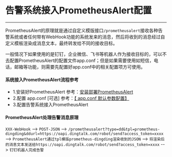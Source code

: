 # 告警系统接入PrometheusAlert配置

----------------------------------------

PrometheusAlert的原理就是通过自定义模版接口`/prometheusalert`接收各种告警系统或者任何带有WebHook功能的系统发来的消息，然后将收到的消息经过自定义模板渲染成消息文本，最终转发给不同的接收目标。

一般情况下如果使用的是钉钉，企业微信、飞书等机器人作为接收目标的，可以不去配置PrometheusAlert的配置文件app.conf；但是如果需要使用如短信，电话，邮箱等功能，则需要先配置好app.conf中的相关配置项方可使用。

#### 系统接入PrometheusAlert流程参考

- 1.安装好PrometheusAlert 参考：[安装部署PrometheusAlert](base-install.md)
- 2.配置 app.conf [可选] 参考：[【 app.conf 默认参数配置】](conf.md)
- 3.配置告警系统接入PrometheusAlert

#### PrometheusAlert处理告警消息原理

`XXX-WebHook` --> `POST-JSON` --> `/prometheusalert?type=dd&tpl=prometheus-dingding&ddurl=https://oapi.dingtalk.com/robot/send?access_token=xxxx` --> `PrometheusAlert通过tpl模版prometheus-dingding渲染收到的JSON` --> `将渲染后的消息文本发送给https://oapi.dingtalk.com/robot/send?access_token=xxxx` --> `钉钉机器人完成告警`

